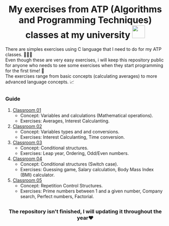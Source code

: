 <div align="center">
  
  # My exercises from ATP (Algorithms and Programming Techniques) classes at my university     <a href="https://learn.microsoft.com/pt-br/cpp/c-language/?view=msvc-170" target="_blank"><img heigh="30" width="40" src="https://cdn.jsdelivr.net/gh/devicons/devicon/icons/c/c-plain.svg" /></a>

</div>
  
There are simples exercises using C language that I need to do for my ATP classes. 🧑🏻‍💻<br>
Even though these are very easy exercises, i will keep this repository public for anyone who needs to see some exercises when they start programming for the first time! 🥇<br>
The exercises range from basic concepts (calculating averages) to more advanced language concepts. 📈 
##
  ### Guide

1. [Classroom 01](https://github.com/marcosjr1307/atp/tree/main/classroom01) <br>
    - Concept: Variables and calculations (Mathematical operations).
    - Exercises: Averages, Interest Calculanting.
2. [Classroom 02](https://github.com/marcosjr1307/atp/tree/main/classroom02) <br>
    - Concept: Variables types and and conversions.
    - Exercises: Interest Calculanting, Time conversion.
3. [Classroom 03](https://github.com/marcosjr1307/atp/tree/main/classroom03) <br>
    - Concept: Conditional structures.
    - Exercises: Leap year, Ordering, Odd/Even numbers.
4. [Classroom 04](https://github.com/marcosjr1307/atp/tree/main/classroom04) <br>
    - Concept: Conditional structures (Switch case).
    - Exercises: Guessing game, Salary calculation, Body Mass Index (BMI) calculator.
5. [Classroom 05](https://github.com/marcosjr1307/atp/tree/main/classroom05) <br>
    - Concept: Repetition Control Structures.
    - Exercises: Prime numbers between 1 and a given number, Company search, Perfect numbers, Factorial.
##

<div align="center">  
  
  ### The repository isn't finished, I will updating it throughout the year❤️
  
</div>




